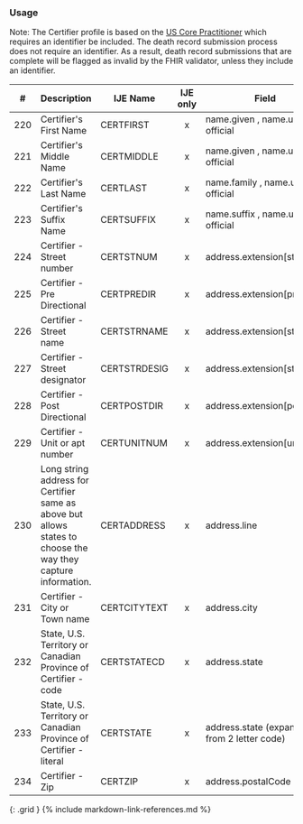 ### Usage
Note: The Certifier profile is based on the [US Core Practitioner](http://hl7.org/fhir/us/core/STU4/StructureDefinition-us-core-practitioner.html) which requires an identifier be included.
The death record submission process does not require an identifier.  As a result, death record submissions that are complete will be flagged as invalid by the FHIR validator, unless they include
an identifier.

| **#** |  **Description**   |  **IJE Name**   | IJE only |  **Field**  |  **Type**  | **Value Set**  |
| :---------: | ------------- | ------------ | :----------: |---------- | -------- | -------- |
| 220 | Certifier's First Name | CERTFIRST| x|name.given , name.use = official | string | - | 
| 221 | Certifier's Middle Name | CERTMIDDLE| x|name.given , name.use = official | string | - | 
| 222 | Certifier's Last Name | CERTLAST| x|name.family , name.use = official | string | - | 
| 223 | Certifier's Suffix Name | CERTSUFFIX| x|name.suffix , name.use = official | string | - | 
| 224 | Certifier - Street number | CERTSTNUM| x|address.extension[stnum] | string | - | 
| 225 | Certifier - Pre Directional | CERTPREDIR| x|address.extension[predir] | string | - | 
| 226 | Certifier - Street name | CERTSTRNAME| x|address.extension[stname] | string | - | 
| 227 | Certifier - Street designator | CERTSTRDESIG| x|address.extension[stdesig] | string | - | 
| 228 | Certifier - Post Directional | CERTPOSTDIR| x|address.extension[postdir] | string | - | 
| 229 | Certifier - Unit or apt number | CERTUNITNUM| x|address.extension[unitnum] | string | - | 
| 230 | Long string address for Certifier same as above but allows states to choose the way they capture information. | CERTADDRESS| x|address.line  | string | - | 
| 231 | Certifier - City or Town name | CERTCITYTEXT| x|address.city  | string | - | 
| 232 | State, U.S. Territory or Canadian Province of Certifier - code | CERTSTATECD| x|address.state | string | [StatesTerritoriesProvincesVS] | 
| 233 | State, U.S. Territory or Canadian Province of Certifier - literal | CERTSTATE| x|address.state (expanded from 2 letter code) | string | See [StateLiterals] | 
| 234 | Certifier - Zip | CERTZIP| x|address.postalCode | string | - | 
{: .grid }
{% include markdown-link-references.md %}
